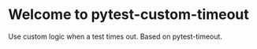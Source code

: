 # Welcome to pytest-custom-timeout

Use custom logic when a test times out. Based on pytest-timeout.
